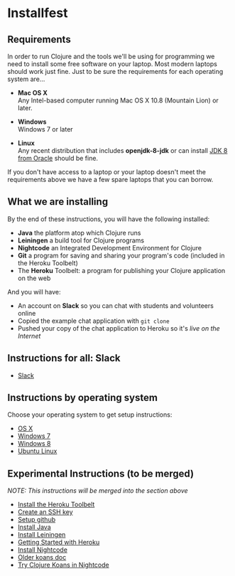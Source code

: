 Installfest
===========

## Requirements

In order to run Clojure and the tools we'll be using for
programming we need to install some free software on your laptop.
Most modern laptops should work just fine. Just to be sure
the requirements for each operating system are...

* **Mac OS X**<br/>
  Any Intel-based computer running Mac OS X 10.8 (Mountain Lion) or later.

* **Windows**<br/>
  Windows 7 or later

* **Linux**<br/>
  Any recent distribution that includes **openjdk-8-jdk** or can install
  [JDK 8 from Oracle](http://www.oracle.com/technetwork/java/javase/downloads/index.html) should be fine.

If you don't have access to a laptop or your laptop doesn't meet
the requirements above we have a few spare laptops that you can borrow.

## What we are installing

By the end of these instructions, you will have the following installed:

* **Java** the platform atop which Clojure runs
* **Leiningen** a build tool for Clojure programs
* **Nightcode** an Integrated Development Environment for Clojure
* **Git** a program for saving and sharing your program's code (included in the Heroku Toolbelt)
* The **Heroku** Toolbelt: a program for publishing your Clojure application on the web

And you will have:

* An account on **Slack** so you can chat with students and volunteers online
* Copied the example chat application with ````git clone````
* Pushed your copy of the chat application to Heroku so it's *live on the Internet*

## Instructions for all: Slack

* [Slack](slack.md)

## Instructions by operating system

Choose your operating system to get setup instructions:

* [OS X](setup_osx.md)
* [Windows 7](setup_win7.md)
* [Windows 8](setup_win8.md)
* [Ubuntu Linux](setup_ubuntu.md)

## Experimental Instructions (to be merged)

*NOTE: This instructions will be merged into the section above*

* [Install the Heroku Toolbelt](setup_new_heroku.md)
* [Create an SSH key](setup_new_ssh.md)
* [Setup github](setup_new_github.md)
* [Install Java](setup_new_java.md)
* [Install Leiningen](setup_new_lein.md)
* [Getting Started with Heroku](setup_new_heroku2.md)
* [Install Nightcode](setup_new_nightcode.md)
* [Older koans doc](koans.md)
* [Try Clojure Koans in Nightcode](setup_new_koans.md)
